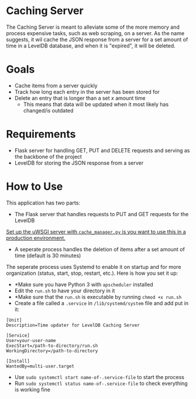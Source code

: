 # Caching Server

The Caching Server is meant to alleviate some of the more memory and process expensive tasks, such as web scraping, on a server. As the name suggests, it wil cache the JSON response from a server for a set amount of time in a LevelDB database, and when it is "expired", it will be deleted.

# Goals
* Cache items from a server quickly
* Track how long each entry in the server has been stored for
* Delete an entry that is longer than a set *x* amount time
  * This means that data will be updated when it most likely has changed/is outdated

# Requirements
* Flask server for handling GET, PUT and DELETE requests and serving as the backbone of the project
* LevelDB for storing the JSON response from a server

# How to Use

This application has two parts: 
* The Flask server that handles requests to PUT and GET requests for the LevelDB 

[Set up the uWSGI server with `cache_manager.py` is you want to use this in a production environment.](https://www.digitalocean.com/community/tutorials/how-to-serve-flask-applications-with-uswgi-and-nginx-on-ubuntu-18-04)

* A seperate process handles the deletion of items after a set amount of time (default is 30 minutes)

The seperate process uses Systemd to enable it on startup and for more organization (status, start, stop, restart, etc.). Here is how you set it up:
* *Make sure you have Python 3 with `apscheduler` installed
* Edit the `run.sh` to have your directory in it
* *Make sure that the `run.sh` is executable by running `chmod +x run.sh`
* Create a file called a `.service` in `/lib/systemd/system` file and add put in it:
```
[Unit]
Description=Time updater for LevelDB Caching Server

[Service]
User=your-user-name
ExecStart=/path-to-directory/run.sh
WorkingDirectory=/path-to-directory

[Install]
WantedBy=multi-user.target
```
* Use `sudo systemctl start name-of-.service-file` to start the process
* Run `sudo systemctl status name-of-.service-file` to check everything is working fine
